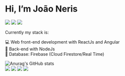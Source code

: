 # Hi, I’m João Neris

[<img src="https://img.shields.io/badge/LinkedIn-1c1c1c?style=flat-square&logo=linkedin&labelColor=1c1c1c&logoColor=de0030" />](https://www.linkedin.com/in/joao-neris
)
[<img src="https://img.shields.io/badge/Instagram-1c1c1c?style=flat-square&logo=instagram&labelColor=1c1c1c&logoColor=de0030" />](https://www.instagram.com/jneris.dev/)
[<img src="https://img.shields.io/badge/Behance-1c1c1c?style=flat-square&logo=behance&labelColor=1c1c1c&logoColor=de0030" />](https://www.behance.net/jneris)

Currently my stack is:

💻 Web front-end development with ReactJs and Angular<br/>
📡 Back-end with NodeJs<br/>
💾 Database: Firebase (Cloud Firestore/Real Time)<br/>

![Anurag's GitHub stats](https://github-readme-stats.vercel.app/api?username=jneris-dev&theme=dark&show_icons=true&icon_color=e8002e)
<br/>
![](https://img.shields.io/badge/angular-dd0031?style=for-the-badge&logo=angular&labelColor=111111&logoColor=dd0031)
![](https://img.shields.io/badge/reactjs-2BC8E7?style=for-the-badge&logo=react&labelColor=111111)
![](https://img.shields.io/badge/nodejs-339933?style=for-the-badge&logo=node.js&labelColor=111111&logoColor=339933)
![](https://img.shields.io/badge/typescript-3178C6?style=for-the-badge&logo=typescript&labelColor=111111)
